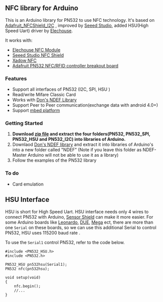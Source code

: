 ## NFC library for Arduino

This is an Arduino library for PN532 to use NFC technology. It's based on 
[Adafruit_NFCShield_I2C](http://goo.gl/pk3FdB)
, improved by [Seeed Studio](http://goo.gl/zh1iQh), added HSU(High Speed Uart) driver by [Elechouse](http://elechouse.com). 

It works with:

+ [Elechouse NFC Module](http://goo.gl/i0EQgd)
+ [Seeed Studio NFC Shield](http://goo.gl/Cac2OH)
+ [Xadow NFC](http://goo.gl/qBZMt0)
+ [Adafruit PN532 NFC/RFID controller breakout board](http://goo.gl/tby9Sw)

### Features
+ Support all interfaces of PN532 (I2C, SPI, HSU )
+ Read/write Mifare Classic Card
+ Works with [Don's NDEF Library](http://goo.gl/jDjsXl)
+ Support Peer to Peer communication(exchange data with android 4.0+)
+ Support [mbed platform](http://goo.gl/kGPovZ)

### Getting Started
1. **Download [zip file](https://github.com/elechouse/PN532/archive/PN532_HSU.zip) and 
extract the four folders(PN532, PN532_SPI, PN532_HSU and PN532_I2C) into libraries of Arduino.**
2. Downlaod [Don's NDEF library](http://goo.gl/ewxeAe) and extract it into libraries of Arduino's into a new folder called "NDEF" (Note if you leave this folder as NDEF-Master Arduino will not be able to use it as a library)
2. Follow the examples of the PN532 library

### To do
+ Card emulation

## HSU Interface

HSU is short for High Speed Uart. HSU interface needs only 4 wires to connect PN532 with Arduino, [Sensor Shield](http://goo.gl/i0EQgd) can make it more easier. For some Arduino boards like [Leonardo][Leonardo], [DUE][DUE], [Mega][Mega] ect, there are more than one `Serial` on these boards, so we can use this additional Serial to control PN532, HSU uses 115200 baud rate .

To use the `Serial1` control PN532, refer to the code below.

	#include <PN532_HSU.h>
	#include <PN532.h>
	
	PN532_HSU pn532hsu(Serial1);
	PN532 nfc(pn532hsu);

	void setup(void)
	{
		nfc.begin();
		//...
	}


[Mega]: http://arduino.cc/en/Main/arduinoBoardMega
[DUE]: http://arduino.cc/en/Main/arduinoBoardDue
[Leonardo]: http://arduino.cc/en/Main/arduinoBoardLeonardo

